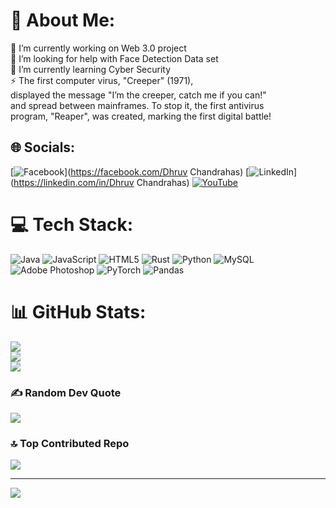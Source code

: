 # 💫 About Me:
🔭 I’m currently working on Web 3.0 project<br>🤝 I’m looking for help with Face Detection Data set<br>🌱 I’m currently learning Cyber Security<br>⚡ The first computer virus, "Creeper" (1971), <br>displayed the message "I’m the creeper, catch me if you can!" <br>and spread between mainframes. To stop it, the first antivirus<br>program, "Reaper", was created, marking the first digital battle!


## 🌐 Socials:
[![Facebook](https://img.shields.io/badge/Facebook-%231877F2.svg?logo=Facebook&logoColor=white)](https://facebook.com/Dhruv Chandrahas) [![LinkedIn](https://img.shields.io/badge/LinkedIn-%230077B5.svg?logo=linkedin&logoColor=white)](https://linkedin.com/in/Dhruv Chandrahas) [![YouTube](https://img.shields.io/badge/YouTube-%23FF0000.svg?logo=YouTube&logoColor=white)](https://youtube.com/@Decent_craze) 

# 💻 Tech Stack:
![Java](https://img.shields.io/badge/java-%23ED8B00.svg?style=for-the-badge&logo=openjdk&logoColor=white) ![JavaScript](https://img.shields.io/badge/javascript-%23323330.svg?style=for-the-badge&logo=javascript&logoColor=%23F7DF1E) ![HTML5](https://img.shields.io/badge/html5-%23E34F26.svg?style=for-the-badge&logo=html5&logoColor=white) ![Rust](https://img.shields.io/badge/rust-%23000000.svg?style=for-the-badge&logo=rust&logoColor=white) ![Python](https://img.shields.io/badge/python-3670A0?style=for-the-badge&logo=python&logoColor=ffdd54) ![MySQL](https://img.shields.io/badge/mysql-4479A1.svg?style=for-the-badge&logo=mysql&logoColor=white) ![Adobe Photoshop](https://img.shields.io/badge/adobe%20photoshop-%2331A8FF.svg?style=for-the-badge&logo=adobe%20photoshop&logoColor=white) ![PyTorch](https://img.shields.io/badge/PyTorch-%23EE4C2C.svg?style=for-the-badge&logo=PyTorch&logoColor=white) ![Pandas](https://img.shields.io/badge/pandas-%23150458.svg?style=for-the-badge&logo=pandas&logoColor=white)
# 📊 GitHub Stats:
![](https://github-readme-stats.vercel.app/api?username=DecentCraze&theme=tokyonight&hide_border=false&include_all_commits=false&count_private=false)<br/>
![](https://github-readme-streak-stats.herokuapp.com/?user=DecentCraze&theme=tokyonight&hide_border=false)<br/>
![](https://github-readme-stats.vercel.app/api/top-langs/?username=DecentCraze&theme=tokyonight&hide_border=false&include_all_commits=false&count_private=false&layout=compact)

### ✍️ Random Dev Quote
![](https://quotes-github-readme.vercel.app/api?type=horizontal&theme=dark)

### 🔝 Top Contributed Repo
![](https://github-contributor-stats.vercel.app/api?username=DecentCraze&limit=5&theme=cobalt&combine_all_yearly_contributions=true)

---
[![](https://visitcount.itsvg.in/api?id=DecentCraze&icon=4&color=5)](https://visitcount.itsvg.in)

<!-- Proudly created with GPRM ( https://gprm.itsvg.in ) -->
